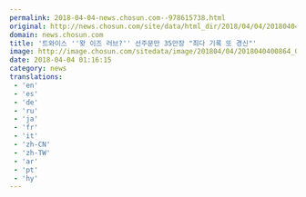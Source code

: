 ```yaml
---
permalink: 2018-04-04-news.chosun.com--978615738.html
original: http://news.chosun.com/site/data/html_dir/2018/04/04/2018040400909.html
domain: news.chosun.com
title: '트와이스 ''왓 이즈 러브?'' 선주문만 35만장 "최다 기록 또 경신"'
image: http://image.chosun.com/sitedata/image/201804/04/2018040400864_0.jpg
date: 2018-04-04 01:16:15
category: news
translations: 
 - 'en'
 - 'es'
 - 'de'
 - 'ru'
 - 'ja'
 - 'fr'
 - 'it'
 - 'zh-CN'
 - 'zh-TW'
 - 'ar'
 - 'pt'
 - 'hy'
---
```



